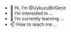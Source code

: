 - 👋 Hi, I’m @UykucuBirGece
- 👀 I’m interested in ...
- 🌱 I’m currently learning ...
- 📫 How to reach me ...
  

<!---
UykucuBirGece/UykucuBirGece is a ✨ special ✨ repository because its `README.md` (this file) appears on your GitHub profile.
You can click the Preview link to take a look at your changes.
--->
